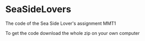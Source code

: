 # SeaSideLovers

The code of the Sea Side Lover's assignment MMT1

To get the code download the whole zip on your own computer
